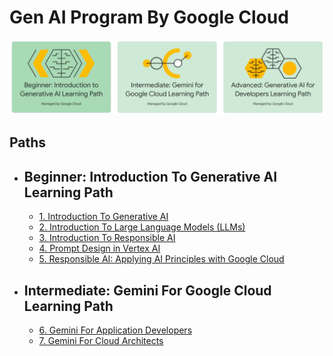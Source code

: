 # Gen AI Program By Google Cloud
![alt text](/assets/image.png)

## Paths

- ## Beginner: Introduction To Generative AI Learning Path

  - [1. Introduction To Generative AI](/learning/1.md)
  - [2. Introduction To Large Language Models (LLMs)](/learning/2.md)
  - [3. Introduction To Responsible AI](/learning/3.md)
  - [4. Prompt Design in Vertex AI](/learning/4.md)
  - [5. Responsible AI: Applying AI Principles with Google Cloud](/learning/5.md)

- ## Intermediate: Gemini For Google Cloud Learning Path

  - [6. Gemini For Application Developers](/learning/6.md)
  - [7. Gemini For Cloud Architects](/learning/7.md)